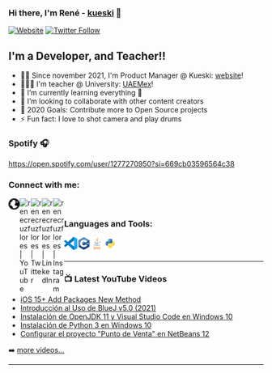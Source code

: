### Hi there, I'm René - [kueski][website] 👋

[![Website](https://img.shields.io/website?label=kueski.com&style=for-the-badge&url=https://kueski.com)](https://kueski.com)
[![Twitter Follow](https://img.shields.io/twitter/follow/renecruzflores?color=1DA1F2&logo=twitter&style=for-the-badge)](https://twitter.com/intent/follow?original_referer=https://github.com/renecruz&screen_name=renecruzflores)

## I'm a Developer, and Teacher!!

- 🧑🏻 Since november 2021, I'm Product Manager @ Kueski: [website]!
- 🧑🏻‍🏫 I'm teacher @ University: [UAEMex][school]!
- 🌱 I’m currently learning everything 🤣
- 👯 I’m looking to collaborate with other content creators
- 🥅 2020 Goals: Contribute more to Open Source projects
- ⚡ Fun fact: I love to shot camera and play drums

### Spotify  🎧

https://open.spotify.com/user/1277270950?si=669cb03596564c38

### Connect with me:

[<img align="left" alt="ditamex.com" width="22px" src="https://raw.githubusercontent.com/iconic/open-iconic/master/svg/globe.svg" />][website]
[<img align="left" alt="renecruzflores | YouTube" width="22px" src="https://cdn.jsdelivr.net/npm/simple-icons@v3/icons/youtube.svg" />][youtube]
[<img align="left" alt="renecruzflores | Twitter" width="22px" src="https://cdn.jsdelivr.net/npm/simple-icons@v3/icons/twitter.svg" />][twitter]
[<img align="left" alt="renecruzflores | LinkedIn" width="22px" src="https://cdn.jsdelivr.net/npm/simple-icons@v3/icons/linkedin.svg" />][linkedin]
[<img align="left" alt="renecruzflores | Instagram" width="22px" src="https://cdn.jsdelivr.net/npm/simple-icons@v3/icons/instagram.svg" />][instagram]

<br />

### Languages and Tools:

[<img align="left" alt="Visual Studio Code" width="26px" src="https://raw.githubusercontent.com/github/explore/80688e429a7d4ef2fca1e82350fe8e3517d3494d/topics/visual-studio-code/visual-studio-code.png" /><img align="left" alt="C++" width="26px" src="https://raw.githubusercontent.com/github/explore/80688e429a7d4ef2fca1e82350fe8e3517d3494d/topics/cpp/cpp.png" />
<img align="left" alt="Java" width="26px" src="https://raw.githubusercontent.com/github/explore/80688e429a7d4ef2fca1e82350fe8e3517d3494d/topics/java/java.png" />
<img align="left" alt="Python" width="26px" src="https://raw.githubusercontent.com/github/explore/80688e429a7d4ef2fca1e82350fe8e3517d3494d/topics/python/python.png" />][devplaylist]

<br />
<br />

---

### 📺 Latest YouTube Videos

<!-- YOUTUBE:START -->
- [iOS 15+ Add Packages New Method](https://www.youtube.com/watch?v=bN0AkBT-C7M)
- [Introducción al Uso de BlueJ v5.0 &lpar;2021&rpar;](https://www.youtube.com/watch?v=-xFv6bqQHpU)
- [Instalación de OpenJDK 11 y Visual Studio Code en Windows 10](https://www.youtube.com/watch?v=alSguHvT6z0)
- [Instalación de Python 3 en Windows 10](https://www.youtube.com/watch?v=3W-vUmNdgWs)
- [Configurar el proyecto &quot;Punto de Venta&quot; en NetBeans 12](https://www.youtube.com/watch?v=kh1j_JG2WLk)
<!-- YOUTUBE:END -->

➡️ [more videos...](https://youtube.com/renecruzflores)

---

[website]: https://kueski.com
[school]: https://www.uaemex.mx/
[twitter]: https://twitter.com/renecruzflores
[youtube]: https://youtube.com/renecruzflores
[instagram]: https://instagram.com/renecruzflores
[linkedin]: https://linkedin.com/in/renecruzflores
[devplaylist]: https://www.youtube.com/playlist?list=PLuLE9s9J8IVBbf0ckMt2_D-kwlNx6aU6H

